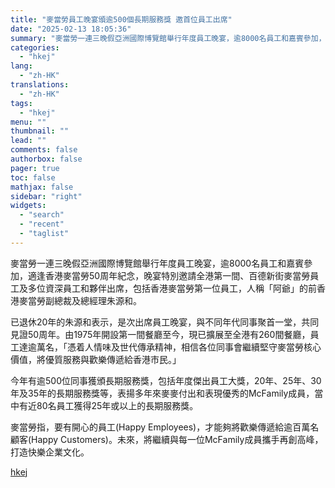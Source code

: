 ```yaml
---
title: "麥當勞員工晚宴頒逾500個長期服務獎 邀首位員工出席"
date: "2025-02-13 18:05:36"
summary: "麥當勞一連三晚假亞洲國際博覽館舉行年度員工晚宴，逾8000名員工和嘉賓參加，適逢香港麥當勞50周年紀..."
categories:
  - "hkej"
lang:
  - "zh-HK"
translations:
  - "zh-HK"
tags:
  - "hkej"
menu: ""
thumbnail: ""
lead: ""
comments: false
authorbox: false
pager: true
toc: false
mathjax: false
sidebar: "right"
widgets:
  - "search"
  - "recent"
  - "taglist"
---
```


麥當勞一連三晚假亞洲國際博覽館舉行年度員工晚宴，逾8000名員工和嘉賓參加，適逢香港麥當勞50周年紀念，晚宴特別邀請全港第一間、百德新街麥當勞員工及多位資深員工和夥伴出席，包括香港麥當勞第一位員工，人稱「阿爺」的前香港麥當勞副總裁及總經理朱源和。

已退休20年的朱源和表示，是次出席員工晚宴，與不同年代同事聚首一堂，共同見證50周年。由1975年開設第一間餐廳至今，現已擴展至全港有260間餐廳，員工達逾萬名，「憑着人情味及世代傳承精神，相信各位同事會繼續堅守麥當勞核心價值，將優質服務與歡樂傳遞給香港市民。」

今年有逾500位同事獲頒長期服務獎，包括年度傑出員工大獎，20年、25年、30年及35年的長期服務獎等，表揚多年來麥麥付出和表現優秀的McFamily成員，當中有近80名員工獲得25年或以上的長期服務獎。

麥當勞指，要有開心的員工(Happy Employees)，才能夠將歡樂傳遞給逾百萬名顧客(Happy Customers)。未來，將繼續與每一位McFamily成員攜手再創高峰，打造快樂企業文化。

[hkej](https://www2.hkej.com/instantnews/current/article/3998959/%E9%BA%A5%E7%95%B6%E5%8B%9E%E5%93%A1%E5%B7%A5%E6%99%9A%E5%AE%B4%E9%A0%92%E9%80%BE500%E5%80%8B%E9%95%B7%E6%9C%9F%E6%9C%8D%E5%8B%99%E7%8D%8E+%E9%82%80%E9%A6%96%E4%BD%8D%E5%93%A1%E5%B7%A5%E5%87%BA%E5%B8%AD)

